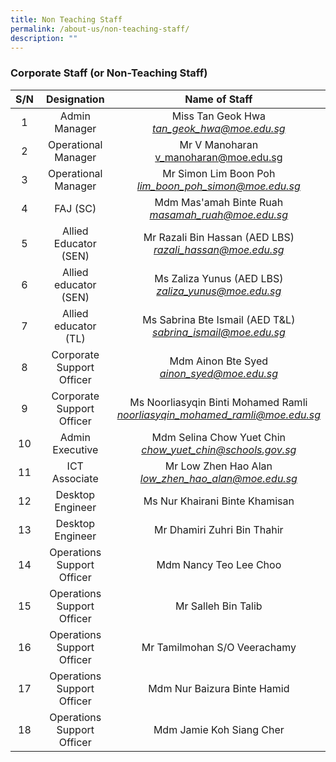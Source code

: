 ```yaml
---
title: Non Teaching Staff
permalink: /about-us/non-teaching-staff/
description: ""
---
```

### Corporate Staff (or Non-Teaching Staff)

| S/N	| Designation	| Name of Staff 	|
|:---:	|:---:	|:---:	|
| 1  	| Admin Manager 	| Miss Tan Geok Hwa<br>_[tan\_geok\_hwa@moe.edu.sg](mailto:tan_geok_hwa@moe.edu.sg)_ 	|
| 2 	| Operational Manager 	| Mr V Manoharan<br>[v\_manoharan@moe.edu.sg](mailto:v_manoharan@moe.edu.sg) 	|
| 3 	| Operational Manager 	| Mr Simon Lim Boon Poh <br>_[lim_boon_poh_simon@moe.edu.sg](mailto:lim_boon_poh_simon@moe.edu.sg)_ 	|
| 4 	| FAJ (SC)  	| Mdm Mas'amah Binte Ruah<br>_[masamah\_ruah@moe.edu.sg](mailto:masamah_ruah@moe.edu.sg)_ 	|
| 5 	| Allied Educator (SEN) 	| Mr Razali Bin Hassan (AED LBS)<br>_[razali\_hassan@moe.edu.sg](mailto:razali_hassan@moe.edu.sg)_ 	|
| 6 	|  Allied educator (SEN) 	|  Ms Zaliza Yunus (AED LBS)<br>_[zaliza\_yunus@moe.edu.sg](mailto:zaliza_yunus@moe.edu.sg)_ 	|
| 7 	| Allied educator (TL) 	| Ms Sabrina Bte Ismail (AED T&L)<br>_[sabrina\_ismail@moe.edu.sg](mailto:sabrina_ismail@moe.edu.sg)_ 	|
| 8 	| Corporate Support Officer 	| Mdm Ainon Bte Syed<br>_[ainon\_syed@moe.edu.sg](mailto:ainon_syed@moe.edu.sg)_ 	|
| 9 	| Corporate Support Officer 	| Ms Noorliasyqin Binti Mohamed Ramli<br>_[noorliasyqin_mohamed_ramli@moe.edu.sg](mailto:noorliasyqin_mohamed_ramli@moe.edu.sg])_ 	|
| 10 	| Admin Executive 	| Mdm Selina Chow Yuet Chin<br>_[chow\_yuet\_chin@schools.gov.sg](mailto:chow_yuet_chin@schools.gov.sg)_ 	|
| 11	| ICT Associate 	| Mr Low Zhen Hao Alan<br>_[low\_zhen\_hao\_alan@moe.edu.sg](mailto:low_zhen_hao_alan@moe.edu.sg)_ 	|
|  12 	|  Desktop Engineer  	|   Ms Nur Khairani Binte Khamisan 	|
|  13 	|  Desktop Engineer  	|   Mr Dhamiri Zuhri Bin Thahir 	|
| 14 	| Operations Support Officer 	| Mdm Nancy Teo Lee Choo  	|
| 15 	| Operations Support Officer 	| Mr Salleh Bin Talib  	|
| 16 	| Operations Support Officer 	| Mr Tamilmohan S/O Veerachamy	|
| 17 	| Operations Support Officer 	| Mdm Nur Baizura Binte Hamid  	|
| 18 	| Operations Support Officer 	| Mdm Jamie Koh Siang Cher	|